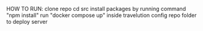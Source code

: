 HOW TO RUN:
clone repo
cd src
install packages by running command "npm install"
run "docker compose up" inside travelution config repo folder to deploy server